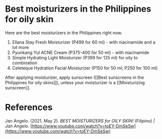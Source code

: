 # Best moisturizers in the Philippines for oily skin

Here are the best moisturizers in the Philippines right now.

1. Ellana Stay Fresh Moisturizer (P499 for 60 ml) - with niacinamide and a lot more
2. Pyunkang Yul ACNE Cream (P375-400 for 50 ml) - with niacinamide
3. Simple Hydrating Light Moisturizer (P399 for 125 ml) for oily to combination
4. Celeteque Hydration Facial Moisturizer (P150 for 50 ml; P250 for 100 ml)

After applying moisturizer, apply sunscreen ([[Best sunscreens in the Philippines for oily skins]]), unless your moisturizer is a [[Moisturizing sunscreen]].

# References

Jan Angelo. (2021, May 2). *BEST MOISTURIZERS for OILY SKIN! (Filipino) | Jan Angelo*. [https://www.youtube.com/watch?v=toEY-DmSeSw](https://www.youtube.com/watch?v=toEY-DmSeSw)

